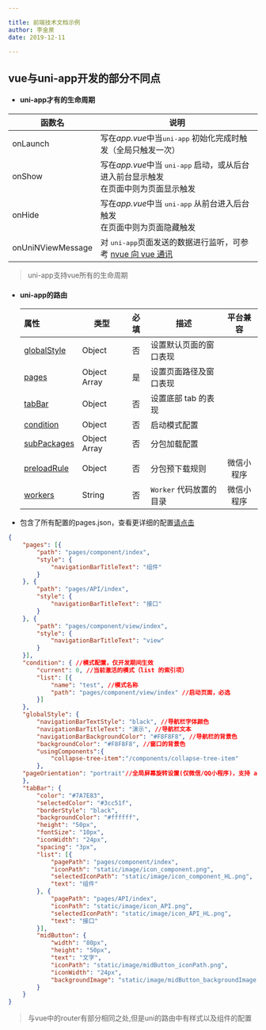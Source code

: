 ```yaml
---

title: 前端技术文档示例
author: 李金泉   
date: 2019-12-11

---
```


## vue与uni-app开发的部分不同点

- #### uni-app才有的生命周期

| 函数名            | 说明                                                         |
| ----------------- | ------------------------------------------------------------ |
| onLaunch          | 写在*app.vue*中当<kbd>uni-app</kbd> 初始化完成时触发（全局只触发一次） |
| onShow            | 写在*app.vue*中当 <kbd>uni-app</kbd> 启动，或从后台进入前台显示触发<br />在页面中则为页面显示触发 |
| onHide            | 写在*app.vue*中当 <kbd>uni-app</kbd> 从前台进入后台触发<br />在页面中则为页面隐藏触发 |
| onUniNViewMessage | 对 <kbd>uni-app</kbd>页面发送的数据进行监听，可参考 [nvue 向 vue 通讯](https://uniapp.dcloud.io/use-weex?id=nvue-%E5%90%91-vue-%E9%80%9A%E8%AE%AF) |

> uni-app支持vue所有的生命周期



- #### uni-app的路由

  | 属性                                                         | 类型         | 必填 | 描述                    |  平台兼容  |
  | :----------------------------------------------------------- | ------------ | :--: | ----------------------- | :--------: |
  | [globalStyle](https://uniapp.dcloud.io/collocation/pages?id=globalstyle) | Object       |  否  | 设置默认页面的窗口表现  |            |
  | [pages](https://uniapp.dcloud.io/collocation/pages?id=pages) | Object Array |  是  | 设置页面路径及窗口表现  |            |
  | [tabBar](https://uniapp.dcloud.io/collocation/pages?id=tabbar) | Object       |  否  | 设置底部 tab 的表现     |            |
  | [condition](https://uniapp.dcloud.io/collocation/pages?id=condition) | Object       |  否  | 启动模式配置            |            |
  | [subPackages](https://uniapp.dcloud.io/collocation/pages?id=subpackages) | Object Array |  否  | 分包加载配置            |            |
  | [preloadRule](https://uniapp.dcloud.io/collocation/pages?id=preloadrule) | Object       |  否  | 分包预下载规则          | 微信小程序 |
  | [workers](https://developers.weixin.qq.com/miniprogram/dev/framework/workers.html) | String       |  否  | `Worker` 代码放置的目录 | 微信小程序 |



- 包含了所有配置的pages.json，查看更详细的配置[请点击]([https://uniapp.dcloud.io/collocation/pages?id=%E9%85%8D%E7%BD%AE%E9%A1%B9%E5%88%97%E8%A1%A8](https://uniapp.dcloud.io/collocation/pages?id=配置项列表))

```json
{
    "pages": [{
        "path": "pages/component/index",
        "style": {
            "navigationBarTitleText": "组件"
        }
    }, {
        "path": "pages/API/index",
        "style": {
            "navigationBarTitleText": "接口"
        }
    }, {
        "path": "pages/component/view/index",
        "style": {
            "navigationBarTitleText": "view"
        }
    }],
    "condition": { //模式配置，仅开发期间生效
        "current": 0, //当前激活的模式（list 的索引项）
        "list": [{
            "name": "test", //模式名称
            "path": "pages/component/view/index" //启动页面，必选
        }]
    },
    "globalStyle": {
        "navigationBarTextStyle": "black", //导航栏字体颜色
        "navigationBarTitleText": "演示", //导航栏文本
        "navigationBarBackgroundColor": "#F8F8F8", //导航栏的背景色
        "backgroundColor": "#F8F8F8", //窗口的背景色
        "usingComponents":{
            "collapse-tree-item":"/components/collapse-tree-item"
        },
    "pageOrientation": "portrait"//全局屏幕旋转设置(仅微信/QQ小程序)，支持 auto / portrait / landscape
    },
    "tabBar": {
        "color": "#7A7E83", 
        "selectedColor": "#3cc51f",
        "borderStyle": "black",
        "backgroundColor": "#ffffff",
        "height": "50px",
        "fontSize": "10px",
        "iconWidth": "24px",
        "spacing": "3px",
        "list": [{
            "pagePath": "pages/component/index",
            "iconPath": "static/image/icon_component.png",
            "selectedIconPath": "static/image/icon_component_HL.png",
            "text": "组件"
        }, {
            "pagePath": "pages/API/index",
            "iconPath": "static/image/icon_API.png",
            "selectedIconPath": "static/image/icon_API_HL.png",
            "text": "接口"
        }],
        "midButton": {
            "width": "80px",
            "height": "50px",
            "text": "文字",
            "iconPath": "static/image/midButton_iconPath.png",
            "iconWidth": "24px",
            "backgroundImage": "static/image/midButton_backgroundImage.png"
        }
    }
}
```

> 与vue中的router有部分相同之处,但是uni的路由中有样式以及组件的配置